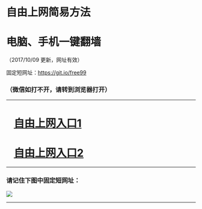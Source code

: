 ﻿# 自由上网简易方法

# 电脑、手机一键翻墙

（2017/10/09 更新，网址有效）

固定短网址：https://git.io/free99

### （微信如打不开，请转到浏览器打开）


***





# &nbsp;&nbsp; <a href="http://ft36595635.fwq-tz-1001.info/fwqtz01.html?t=100900114671 " target="_blank">自由上网入口1</a>
# &nbsp;&nbsp; <a href="http://ft3039022148.fwq-tz-1002.info/fwqtz02.html?t=100900112269 " target="_blank">自由上网入口2</a>
***

### 请记住下图中固定短网址：

<img src="https://s3-us-west-2.amazonaws.com/fwq-1001/yjfq-20170905okok.png" /> 


***

